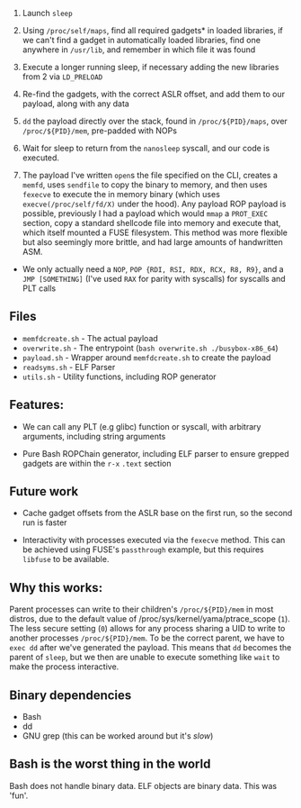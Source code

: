 1. Launch `sleep`
2. Using `/proc/self/maps`, find all required gadgets* in loaded libraries, if we can't find a gadget in automatically loaded libraries, find one anywhere in `/usr/lib`, and remember in which file it was found
3. Execute a longer running sleep, if necessary adding the new libraries from 2 via `LD_PRELOAD`
4. Re-find the gadgets, with the correct ASLR offset, and add them to our payload, along with any data
5. `dd` the payload directly over the stack, found in `/proc/${PID}/maps`, over `/proc/${PID}/mem`, pre-padded with NOPs
6. Wait for sleep to return from the `nanosleep` syscall, and our code is executed.

7. The payload I've written `open`s the file specified on the CLI, creates a `memfd`, uses `sendfile` to copy the binary to memory, and then uses `fexecve` to
   execute the in memory binary (which uses `execve(/proc/self/fd/X)` under the hood). Any payload ROP payload is possible, previously I had a payload which
   would `mmap` a `PROT_EXEC` section, copy a standard shellcode file into memory and execute that, which itself mounted a FUSE filesystem. This method was
   more flexible but also seemingly more brittle, and had large amounts of handwritten ASM.

* We only actually need a `NOP`, `POP {RDI, RSI, RDX, RCX, R8, R9}`, and a `JMP [SOMETHING]` (I've used `RAX` for parity with syscalls) for syscalls and PLT calls

## Files
- `memfdcreate.sh` - The actual payload
- `overwrite.sh`   - The entrypoint (`bash overwrite.sh ./busybox-x86_64`)
- `payload.sh`     - Wrapper around `memfdcreate.sh` to create the payload
- `readsyms.sh`    - ELF Parser
- `utils.sh`       - Utility functions, including ROP generator


## Features:
- We can call any PLT (e.g glibc) function or syscall, with arbitrary arguments, including string arguments

- Pure Bash ROPChain generator, including ELF parser to ensure grepped gadgets are within the `r-x` `.text` section

## Future work
- Cache gadget offsets from the ASLR base on the first run, so the second run is faster

- Interactivity with processes executed via the `fexecve` method. This can be achieved using FUSE's `passthrough` example, but this requires `libfuse` to be available.

## Why this works:

Parent processes can write to their children's `/proc/${PID}/mem` in most distros, due to the default value of /proc/sys/kernel/yama/ptrace_scope (`1`). The
less secure setting (`0`) allows for any process sharing a UID to write to another processes `/proc/${PID}/mem`.
To be the correct parent, we have to `exec dd` after we've generated the payload. This means that `dd` becomes the parent of `sleep`, but we then are unable to
execute something like `wait` to make the process interactive.

## Binary dependencies
- Bash
- dd
- GNU grep (this can be worked around but it's *slow*)

## Bash is the worst thing in the world
Bash does not handle binary data. ELF objects are binary data. This was 'fun'.
